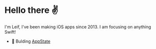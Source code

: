 # Hello there ✌️

I'm Leif, I've been making iOS apps since 2013. I am focusing on anything Swift! 

- 🔨  Bulding [AppState](https://github.com/0xLeif/AppState)
